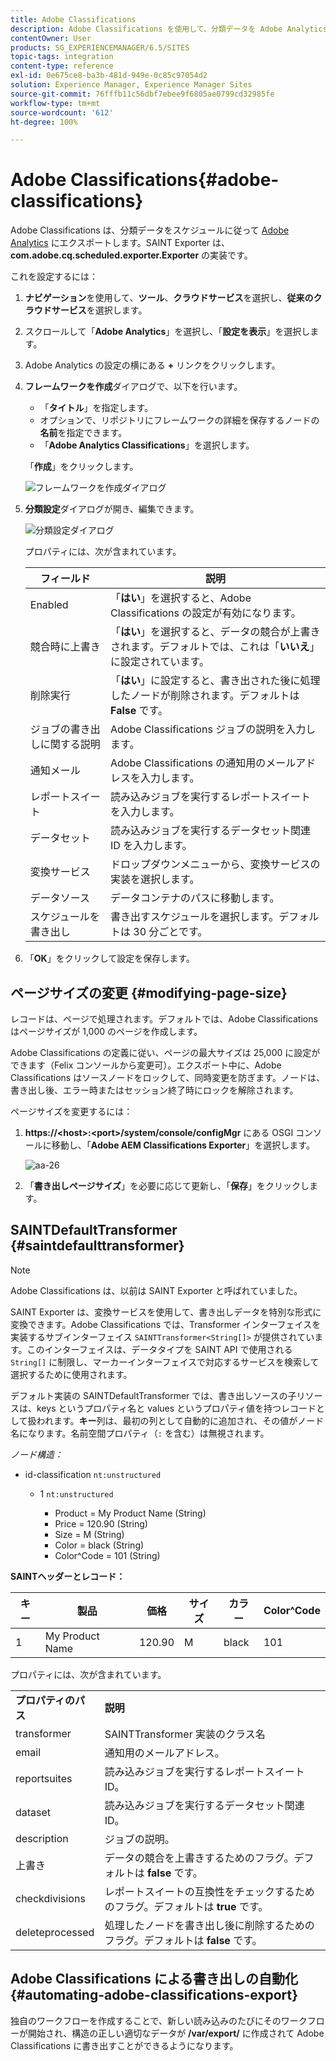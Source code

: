 ```yaml
---
title: Adobe Classifications
description: Adobe Classifications を使用して、分類データを Adobe Analytics に書き出す方法について説明します。
contentOwner: User
products: SG_EXPERIENCEMANAGER/6.5/SITES
topic-tags: integration
content-type: reference
exl-id: 0e675ce8-ba3b-481d-949e-0c85c97054d2
solution: Experience Manager, Experience Manager Sites
source-git-commit: 76fffb11c56dbf7ebee9f6805ae0799cd32985fe
workflow-type: tm+mt
source-wordcount: '612'
ht-degree: 100%

---
```


# Adobe Classifications{#adobe-classifications}

Adobe Classifications は、分類データをスケジュールに従って [Adobe Analytics](/help/sites-administering/adobeanalytics.md) にエクスポートします。SAINT Exporter は、**com.adobe.cq.scheduled.exporter.Exporter** の実装です。

これを設定するには：

1. **ナビゲーション**&#x200B;を使用して、**ツール**、**クラウドサービス**&#x200B;を選択し、**従来のクラウドサービス**&#x200B;を選択します。
1. スクロールして「**Adobe Analytics**」を選択し、「**設定を表示**」を選択します。
1. Adobe Analytics の設定の横にある **+** リンクをクリックします。

1. **フレームワークを作成**&#x200B;ダイアログで、以下を行います。

   * 「**タイトル**」を指定します。
   * オプションで、リポジトリにフレームワークの詳細を保存するノードの&#x200B;**名前**&#x200B;を指定できます。
   * 「**Adobe Analytics Classifications**」を選択します。

   「**作成**」をクリックします。

   ![フレームワークを作成ダイアログ](assets/aa-25.png)

1. **分類設定**&#x200B;ダイアログが開き、編集できます。

   ![分類設定ダイアログ](assets/aa-classifications-settings.png)

   プロパティには、次が含まれています。

   | **フィールド** | **説明** |
   |---|---|
   | Enabled | 「**はい**」を選択すると、Adobe Classifications の設定が有効になります。 |
   | 競合時に上書き | 「**はい**」を選択すると、データの競合が上書きされます。デフォルトでは、これは「**いいえ**」に設定されています。 |
   | 削除実行 | 「**はい**」に設定すると、書き出された後に処理したノードが削除されます。デフォルトは **False** です。 |
   | ジョブの書き出しに関する説明 | Adobe Classifications ジョブの説明を入力します。 |
   | 通知メール | Adobe Classifications の通知用のメールアドレスを入力します。 |
   | レポートスイート | 読み込みジョブを実行するレポートスイートを入力します。 |
   | データセット | 読み込みジョブを実行するデータセット関連 ID を入力します。 |
   | 変換サービス | ドロップダウンメニューから、変換サービスの実装を選択します。 |
   | データソース | データコンテナのパスに移動します。 |
   | スケジュールを書き出し | 書き出すスケジュールを選択します。デフォルトは 30 分ごとです。 |

1. 「**OK**」をクリックして設定を保存します。

## ページサイズの変更 {#modifying-page-size}

レコードは、ページで処理されます。デフォルトでは、Adobe Classifications はページサイズが 1,000 のページを作成します。

Adobe Classifications の定義に従い、ページの最大サイズは 25,000 に設定ができます（Felix コンソールから変更可）。エクスポート中に、Adobe Classifications はソースノードをロックして、同時変更を防ぎます。ノードは、書き出し後、エラー時またはセッション終了時にロックを解除されます。

ページサイズを変更するには：

1. **https://&lt;host>:&lt;port>/system/console/configMgr** にある OSGI コンソールに移動し、「**Adobe AEM Classifications Exporter**」を選択します。

   ![aa-26](assets/aa-26.png)

1. 「**書き出しページサイズ**」を必要に応じて更新し、「**保存**」をクリックします。

## SAINTDefaultTransformer {#saintdefaulttransformer}

>[!NOTE]
>
>Adobe Classifications は、以前は SAINT Exporter と呼ばれていました。

SAINT Exporter は、変換サービスを使用して、書き出しデータを特別な形式に変換できます。Adobe Classifications では、Transformer インターフェイスを実装するサブインターフェイス `SAINTTransformer<String[]>` が提供されています。このインターフェイスは、データタイプを SAINT API で使用される `String[]` に制限し、マーカーインターフェイスで対応するサービスを検索して選択するために使用されます。

デフォルト実装の SAINTDefaultTransformer では、書き出しソースの子リソースは、keys というプロパティ名と values というプロパティ値を持つレコードとして扱われます。**キー**&#x200B;列は、最初の列として自動的に追加され、その値がノード名になります。名前空間プロパティ（`:` を含む）は無視されます。

*ノード構造：*

* id-classification `nt:unstructured`

   * 1 `nt:unstructured`

      * Product = ﻿﻿My Product Name (String)
      * Price = 120.90 (String)
      * Size = M (String)
      * Color = black (String)
      * Color^Code = 101 (String)

**SAINTヘッダーとレコード：**

| **キー** | **製品** | **価格** | **サイズ** | **カラー** | **Color^Code** |
|---|---|---|---|---|---|
| 1 | My Product Name | 120.90 | M | black | 101 |

プロパティには、次が含まれています。

<table>
 <tbody>
  <tr>
   <td><strong>プロパティのパス</strong></td>
   <td><strong>説明</strong></td>
  </tr>
  <tr>
   <td>transformer</td>
   <td>SAINTTransformer 実装のクラス名</td>
  </tr>
  <tr>
   <td>email</td>
   <td>通知用のメールアドレス。</td>
  </tr>
  <tr>
   <td>reportsuites</td>
   <td>読み込みジョブを実行するレポートスイート ID。 </td>
  </tr>
  <tr>
   <td>dataset</td>
   <td>読み込みジョブを実行するデータセット関連 ID。 </td>
  </tr>
  <tr>
   <td>description</td>
   <td>ジョブの説明。<br /> </td>
  </tr>
  <tr>
   <td>上書き</td>
   <td>データの競合を上書きするためのフラグ。デフォルトは <strong>false</strong> です。</td>
  </tr>
  <tr>
   <td>checkdivisions</td>
   <td>レポートスイートの互換性をチェックするためのフラグ。デフォルトは <strong>true</strong> です。</td>
  </tr>
  <tr>
   <td>deleteprocessed</td>
   <td>処理したノードを書き出し後に削除するためのフラグ。デフォルトは <strong>false</strong> です。</td>
  </tr>
 </tbody>
</table>

## Adobe Classifications による書き出しの自動化 {#automating-adobe-classifications-export}

独自のワークフローを作成することで、新しい読み込みのたびにそのワークフローが開始され、構造の正しい適切なデータが **/var/export/** に作成されて Adobe Classifications に書き出すことができるようになります。
